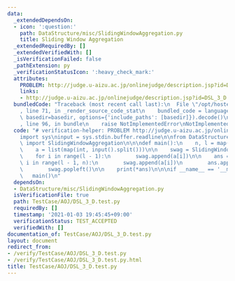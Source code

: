 ```yaml
---
data:
  _extendedDependsOn:
  - icon: ':question:'
    path: DataStructure/misc/SlidingWindowAggregation.py
    title: Sliding Window Aggregation
  _extendedRequiredBy: []
  _extendedVerifiedWith: []
  _isVerificationFailed: false
  _pathExtension: py
  _verificationStatusIcon: ':heavy_check_mark:'
  attributes:
    PROBLEM: http://judge.u-aizu.ac.jp/onlinejudge/description.jsp?id=DSL_3_D
    links:
    - http://judge.u-aizu.ac.jp/onlinejudge/description.jsp?id=DSL_3_D
  bundledCode: "Traceback (most recent call last):\n  File \"/opt/hostedtoolcache/Python/3.9.1/x64/lib/python3.9/site-packages/onlinejudge_verify/documentation/build.py\"\
    , line 71, in _render_source_code_stat\n    bundled_code = language.bundle(stat.path,\
    \ basedir=basedir, options={'include_paths': [basedir]}).decode()\n  File \"/opt/hostedtoolcache/Python/3.9.1/x64/lib/python3.9/site-packages/onlinejudge_verify/languages/python.py\"\
    , line 96, in bundle\n    raise NotImplementedError\nNotImplementedError\n"
  code: "# verification-helper: PROBLEM http://judge.u-aizu.ac.jp/onlinejudge/description.jsp?id=DSL_3_D\n\
    import sys\ninput = sys.stdin.buffer.readline\n\nfrom DataStructure.misc.SlidingWindowAggregation\
    \ import SlidingWindowAggregation\n\n\ndef main():\n    n, l = map(int, input().split())\n\
    \    a = list(map(int, input().split()))\n\n    swag = SlidingWindowAggregation(min)\n\
    \    for i in range(l - 1):\n        swag.append(a[i])\n\n    ans = []\n    for\
    \ i in range(l - 1, n):\n        swag.append(a[i])\n        ans.append(swag.all_fold())\n\
    \        swag.popleft()\n\n    print(*ans)\n\n\nif __name__ == '__main__':\n \
    \   main()\n"
  dependsOn:
  - DataStructure/misc/SlidingWindowAggregation.py
  isVerificationFile: true
  path: TestCase/AOJ/DSL_3_D.test.py
  requiredBy: []
  timestamp: '2021-01-03 19:45:45+09:00'
  verificationStatus: TEST_ACCEPTED
  verifiedWith: []
documentation_of: TestCase/AOJ/DSL_3_D.test.py
layout: document
redirect_from:
- /verify/TestCase/AOJ/DSL_3_D.test.py
- /verify/TestCase/AOJ/DSL_3_D.test.py.html
title: TestCase/AOJ/DSL_3_D.test.py
---
```

